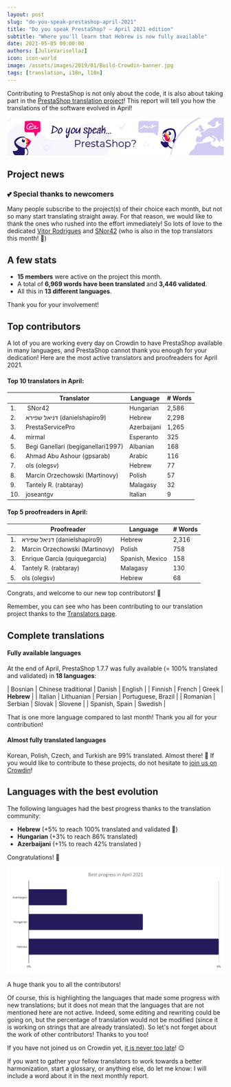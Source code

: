 ```yaml
---
layout: post
slug: "do-you-speak-prestashop-april-2021"
title: "Do you speak PrestaShop? – April 2021 edition"
subtitle: "Where you'll learn that Hebrew is now fully available"
date: 2021-05-05 09:00:00
authors: [JulieVarisellaz]
icon: icon-world
image: /assets/images/2019/01/Build-Crowdin-banner.jpg
tags: [translation, i18n, l10n]
---
```


Contributing to PrestaShop is not only about the code, it is also about taking part in the [PrestaShop translation project](https://crowdin.com/project/prestashop-official)! This report will tell you how the translations of the software evolved in April!

![Crowdin Monthly banner](/assets/images/2019/01/Build-Crowdin-banner.jpg)

## Project news

### :two_hearts: Special thanks to newcomers

Many people subscribe to the project(s) of their choice each month, but not so many start translating straight away. For that reason, we would like to thank the ones who rushed into the effort immediately! So lots of love to the dedicated [Vitor Rodrigues](https://crowdin.com/profile/mvitormrodrigues) and [SNor42](https://crowdin.com/profile/snor42) (who is also in the top translators this month! :tada:)

## A few stats
 
* **15 members** were active on the project this month.
* A total of **6,969 words have been translated** and **3,446 validated**.
* All this in **13 different languages**.
 
Thank you for your involvement!

## Top contributors
 
A lot of you are working every day on Crowdin to have PrestaShop available in many languages, and PrestaShop cannot thank you enough for your dedication! Here are the most active translators and proofreaders for April 2021.
 
#### Top 10 translators in April:
 
| |Translator | Language | # Words
|-|---------- | -------- | ----------------
| 1. |‫‬ SNor42 | Hungarian | 2,586
| 2. | ‫דניאל שפירא‬ (danielshapiro9) | Hebrew | 2,298
| 3. | PrestaServicePro | Azerbaijani | 1,265
| 4. | mirmal | Esperanto | 325
| 5. | Begi Ganellari (begiganellari1997) | Albanian | 168
| 6. | Ahmad Abu Ashour (gpsarab) | Arabic | 116
| 7. | ols (olegsv) | Hebrew | 77
| 8. | Marcin Orzechowski (Martinovy) | Polish | 57
| 9. | Tantely R. (rabtaray) | Malagasy | 32
| 10. | joseantgv | Italian | 9
 
#### Top 5 proofreaders in April:
 
| | Proofreader | Language | # Words
|-| ---------- | -------- | ----------------
| 1. | ‫דניאל שפירא‬ (danielshapiro9) | Hebrew | 2,316
| 2. | Marcin Orzechowski (Martinovy) | Polish | 758
| 3. | Enrique García (quiquegarcia) | Spanish, Mexico | 158
| 4. | Tantely R. (rabtaray) | Malagasy | 130
| 5. | ols (olegsv) | Hebrew | 68

Congrats, and welcome to our new top contributors! :clap:
 
Remember, you can see who has been contributing to our translation project thanks to the [Translators page](https://translators.prestashop.com/).
 
## Complete translations
 
#### Fully available languages
 
At the end of April, PrestaShop 1.7.7 was fully available (= 100% translated and validated) in **18 languages**: 
 
| Bosnian | Chinese traditional | Danish | English |
| Finnish | French | Greek | **Hebrew** | 
| Italian | Lithuanian | Persian | Portuguese, Brazil | 
| Romanian | Serbian | Slovak | Slovene | 
| Spanish, Spain | Swedish |

That is one more language compared to last month! Thank you all for your contribution! 

#### Almost fully translated languages 

Korean, Polish, Czech, and Turkish are 99% translated. Almost there! :muscle: 
If you would like to contribute to these projects, do not hesitate to [join us on Crowdin](https://crowdin.com/project/prestashop-official)!

## Languages with the best evolution

The following languages had the best progress thanks to the translation community:
 
* **Hebrew** (+5% to reach 100% translated and validated :tada:) 
* **Hungarian** (+3% to reach 86% translated)
* **Azerbaijani** (+1% to reach 42% translated )

Congratulations! :muscle:
 
![Best translation progress for April 2021](/assets/images/2021/05/build-crowdin-progress-april21.png)

A huge thank you to all the contributors!
 
Of course, this is highlighting the languages that made some progress with new translations; but it does not mean that the languages that are not mentioned here are not active. Indeed, some editing and rewriting could be going on, but the percentage of translation would not be modified (since it is working on strings that are already translated). So let's not forget about the work of other contributors! Thanks to you too!

If you have not joined us on Crowdin yet, [it is never too late](https://crowdin.com/project/prestashop-official)! :wink:
 
If you want to gather your fellow translators to work towards a better harmonization, start a glossary, or anything else, do let me know: I will include a word about it in the next monthly report.

